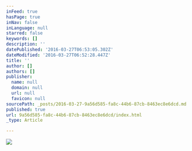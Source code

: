 ```yaml
---
inFeed: true
hasPage: true
inNav: false
inLanguage: null
starred: false
keywords: []
description: ''
datePublished: '2016-03-27T06:53:05.302Z'
dateModified: '2016-03-27T06:52:28.447Z'
title: ''
author: []
authors: []
publisher:
  name: null
  domain: null
  url: null
  favicon: null
sourcePath: _posts/2016-03-27-9a56d585-fa8c-44b6-87cb-8463ec8e6dcd.md
published: true
url: 9a56d585-fa8c-44b6-87cb-8463ec8e6dcd/index.html
_type: Article

---
```

![](https://the-grid-user-content.s3-us-west-2.amazonaws.com/23818b69-b462-467f-9376-56f00f455698.jpg)
